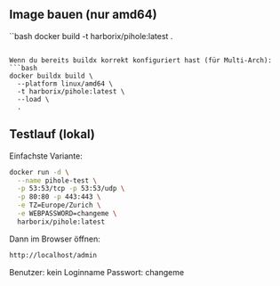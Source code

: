 ## Image bauen (nur amd64)

``bash
docker build -t harborix/pihole:latest .
```

Wenn du bereits buildx korrekt konfiguriert hast (für Multi-Arch):
```bash
docker buildx build \
  --platform linux/amd64 \
  -t harborix/pihole:latest \
  --load \
  .
```

## Testlauf (lokal)
Einfachste Variante:
``` bash
docker run -d \
  --name pihole-test \
  -p 53:53/tcp -p 53:53/udp \
  -p 80:80 -p 443:443 \
  -e TZ=Europe/Zurich \
  -e WEBPASSWORD=changeme \
  harborix/pihole:latest
```

Dann im Browser öffnen:
```bash
http://localhost/admin
```

Benutzer: kein Loginname
Passwort: changeme
